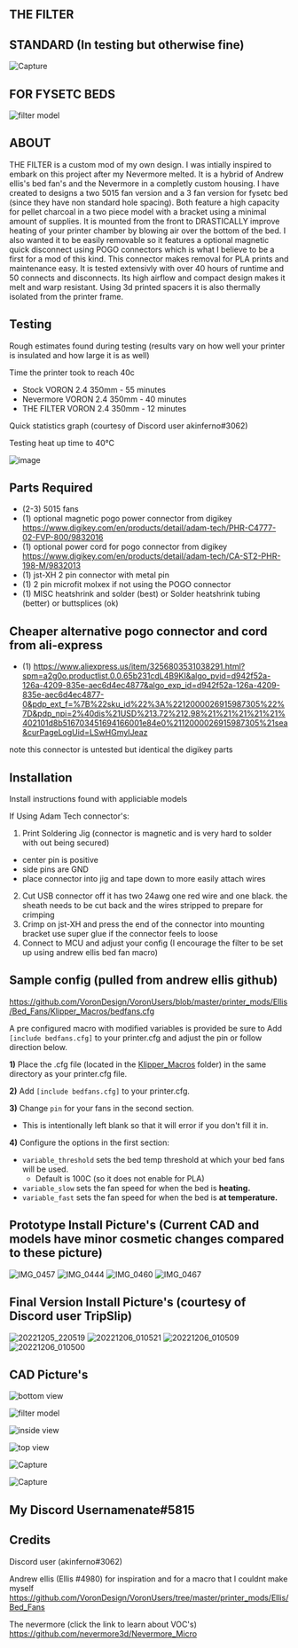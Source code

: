 <h2>THE FILTER</h2>

<h2>STANDARD (In testing but otherwise fine)</h2>

![Capture](https://user-images.githubusercontent.com/40711977/206066938-03294883-fed9-427a-a087-1ac197e6321f.PNG)

<h2>FOR FYSETC BEDS</h2>

![filter model](https://user-images.githubusercontent.com/40711977/205870094-7e7c07b6-8fc4-48cc-be1a-14624c461d2c.PNG)

<h2>ABOUT</h2>

THE FILTER is a custom mod of my own design. I was intially inspired to embark on this project after my Nevermore melted. It is a hybrid of Andrew ellis's bed fan's and the Nevermore in a completly custom housing. I have created to designs a two 5015 fan version and a 3 fan version for fysetc bed (since they have non standard hole spacing). Both feature a high capacity for pellet charcoal in a two piece model with a bracket using a minimal amount of supplies. It is mounted from the front to DRASTICALLY improve heating of your printer chamber by blowing air over the bottom of the bed. I also wanted it to be easily removable so it features a optional magnetic quick disconnect using POGO connectors which is what I believe to be a first for a mod of this kind. This connector makes removal for PLA prints and maintenance easy. It is tested extensivly with over 40 hours of runtime and 50 connects and disconnects. Its high airflow and compact design makes it melt and warp resistant. Using 3d printed spacers it is also thermally isolated from the printer frame. 



<h2>Testing</h2>

Rough estimates found during testing (results vary on how well your printer is insulated and how large it is as well)

Time the printer took to reach 40c
* Stock VORON 2.4 350mm - 55 minutes
* Nevermore VORON 2.4 350mm - 40 minutes
* THE FILTER VORON 2.4 350mm - 12 minutes

Quick statistics graph (courtesy of Discord user akinferno#3062)

Testing heat up time to 40°C

![image](https://user-images.githubusercontent.com/40711977/205898660-43da5bac-684c-4fba-b842-941ae9fd0de9.png)



<h2>Parts Required</h2>

* (2-3) 5015 fans 
* (1) optional magnetic pogo power connector from digikey https://www.digikey.com/en/products/detail/adam-tech/PHR-C4777-02-FVP-800/9832016
* (1) optional power cord for pogo connector from digikey https://www.digikey.com/en/products/detail/adam-tech/CA-ST2-PHR-198-M/9832013 
* (1) jst-XH 2 pin connector with metal pin
* (1) 2 pin microfit molxex if not using the POGO connector
* (1) MISC heatshrink and solder (best) or Solder heatshrink tubing (better) or buttsplices (ok)

<h2>Cheaper alternative pogo connector and cord from ali-express</h2>

* (1) https://www.aliexpress.us/item/3256803531038291.html?spm=a2g0o.productlist.0.0.65b231cdL4B9KI&algo_pvid=d942f52a-126a-4209-835e-aec6d4ec4877&algo_exp_id=d942f52a-126a-4209-835e-aec6d4ec4877-0&pdp_ext_f=%7B%22sku_id%22%3A%2212000026915987305%22%7D&pdp_npi=2%40dis%21USD%213.72%212.98%21%21%21%21%21%402101d8b516703451694166001e84e0%2112000026915987305%21sea&curPageLogUid=LSwHGmyIJeaz

note this connector is untested but identical the digikey parts  



<h2>Installation</h2>

Install instructions found with appliciable models

If Using Adam Tech connector's:
1) Print Soldering Jig (connector is magnetic and is very hard to solder with out being secured)
* center pin is positive 
* side pins are GND
* place connector into jig and tape down to more easily attach wires
2) Cut USB connector off it has two 24awg one red wire and one black. the sheath needs to be cut back and the wires stripped to prepare for crimping
3) Crimp on jst-XH and press the end of the connector into mounting bracket use super glue if the connector feels to loose
4) Connect to MCU and adjust your config (I encourage the filter to be set up using andrew ellis bed fan macro)





<h2>Sample config (pulled from andrew ellis github)</h2>

https://github.com/VoronDesign/VoronUsers/blob/master/printer_mods/Ellis/Bed_Fans/Klipper_Macros/bedfans.cfg

A pre configured macro with modified variables is provided be sure to Add `[include bedfans.cfg]` to your printer.cfg and adjust the pin or follow direction below.

**1)** Place the .cfg file (located in the [Klipper_Macros](./Klipper_Macros) folder) in the same directory as your printer.cfg file. 

**2)** Add `[include bedfans.cfg]` to your printer.cfg.

**3)** Change `pin` for your fans in the second section. 
- This is intentionally left blank so that it will error if you don't fill it in.

**4)** Configure the options in the first section:

- `variable_threshold` sets the bed temp threshold at which your bed fans will be used. 
    - Default is 100C (so it does not enable for PLA)
- `variable_slow` sets the fan speed for when the bed is **heating.** 
- `variable_fast` sets the fan speed for when the bed is **at temperature.**


<h2> Prototype Install Picture's (Current CAD and models have minor cosmetic changes compared to these picture)</h2>

![IMG_0457](https://user-images.githubusercontent.com/40711977/205880160-19b53a0d-086c-4124-b755-1bd57a20bb04.JPG)
![IMG_0444](https://user-images.githubusercontent.com/40711977/205880165-3ba21d84-3fa3-4597-8a1a-d5fb0c207cd1.JPG)
![IMG_0460](https://user-images.githubusercontent.com/40711977/205880170-c08e3687-5b1d-4777-b2e4-76c74d392f3e.JPG)
![IMG_0467](https://user-images.githubusercontent.com/40711977/205882261-f7613fc7-078c-4e10-b99c-e62a4e7fb66f.JPG)


<h2> Final Version Install Picture's (courtesy of Discord user TripSlip)</h2>

![20221205_220519](https://user-images.githubusercontent.com/40711977/205881109-4aa58c7d-35be-4ae4-be15-2baa56751e13.jpg)
![20221206_010521](https://user-images.githubusercontent.com/40711977/205881644-587e96b5-8cd0-4ca9-aa05-1afefbcfe172.jpg)
![20221206_010509](https://user-images.githubusercontent.com/40711977/205881742-36108412-69ed-4d52-9f34-2b4bd104d77b.jpg)
![20221206_010500](https://user-images.githubusercontent.com/40711977/205881845-884542e1-b4b2-4eb9-b5bb-b9ea2c7275e4.jpg)

<h2> CAD Picture's</h2>

![bottom view](https://user-images.githubusercontent.com/40711977/205851851-4863b4ee-53e6-448c-a159-26f771029f4b.PNG)

![filter model](https://user-images.githubusercontent.com/40711977/205851854-b87cc02e-d695-470d-bf33-a2b171963b07.PNG)

![inside view](https://user-images.githubusercontent.com/40711977/205851856-7284b339-7efa-431a-9686-6a903136f9c5.PNG)

![top view](https://user-images.githubusercontent.com/40711977/205851858-27d315b3-28c8-4e19-901a-dce9d5ad0bdd.PNG)

![Capture](https://user-images.githubusercontent.com/40711977/206070156-85ce38e1-1524-4a91-91dc-188352377c65.PNG)

![Capture](https://user-images.githubusercontent.com/40711977/206070297-9717e250-09fb-4daa-aef4-53161f9e6598.PNG)


<h2>My Discord Username</h

nate#5815

<h2>Credits</h2>

Discord user (akinferno#3062)

Andrew ellis (Ellis #4980) for inspiration and for a macro that I couldnt make myself https://github.com/VoronDesign/VoronUsers/tree/master/printer_mods/Ellis/Bed_Fans

The nevermore (click the link to learn about VOC's) https://github.com/nevermore3d/Nevermore_Micro




